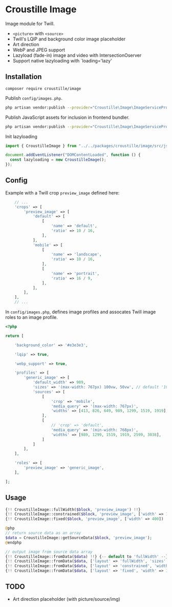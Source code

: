 # Croustille Image

Image module for Twill.

- `<picture>` with `<source>`
- Twill's LQIP and background color image placeholder
- Art direction
- WebP and JPEG support
- Lazyload (fade-in) image and video with IntersectionOserver
- Support native lazyloading with `loading='lazy'

## Installation

```
composer require croustille/image
```

Publish `config/images.php`.

```bash
php artisan vendor:publish --provider="Croustille\Image\ImageServiceProvider" --tag=config
```

Publish JavaScript assets for inclusion in frontend bundler.

```bash
php artisan vendor:publish --provider="Croustille\Image\ImageServiceProvider" --tag=js
```

Init lazyloading

```js
import { CroustilleImage } from "../../packages/croustille/image/src/js";

document.addEventListener("DOMContentLoaded", function () {
  const lazyloading = new CroustilleImage();
});
```

## Config

Example with a Twill crop `preview_image` defined here:

```php
    // ...
    'crops' => [
        'preview_image' => [
            'default' => [
                [
                    'name' => 'default',
                    'ratio' => 10 / 16,
                ],
            ],
            'mobile' => [
                [
                    'name' => 'landscape',
                    'ratio' => 10 / 16,
                ],
                [
                    'name' => 'portrait',
                    'ratio' => 16 / 9,
                ],
            ],
        ],
    ],
    // ...
```

In `config/images.php`, defines image profiles and assocates Twill image roles to an image profile.

```php
<?php

return [

    'background_color' => '#e3e3e3',

    'lqip' => true,

    'webp_support' => true,

    'profiles' => [
        'generic_image' => [
            'default_width' => 989,
            'sizes' => '(max-width: 767px) 100vw, 50vw', // default '100vw'
            'sources' => [
                [
                    'crop' => 'mobile',
                    'media_query' => '(max-width: 767px)',
                    'widths' => [413, 826, 649, 989, 1299, 1519, 1919],
                ],
                [
                    // 'crop' => 'default',
                    'media_query' => '(min-width: 768px)',
                    'widths' => [989, 1299, 1519, 1919, 2599, 3038],
                ]
            ]
        ],
    ],

    'roles' => [
        'preview_image' => 'generic_image',
    ],

];
```

## Usage

```php
{!! CroustilleImage::fullWidth($block, 'preview_image') !!}
{!! CroustilleImage::constrained($block, 'preview_image', ['width' => 1000]) !!}
{!! CroustilleImage::fixed($block, 'preview_image', ['width' => 400]) !!}

@php
// return source data as an array
$data = CroustilleImage::getSourceData($block, 'preview_image');
@endphp

// output image from source data array
{!! CroustilleImage::fromData($data) !!} {-- default to 'fullWidth' --}
{!! CroustilleImage::fromData($data, ['layout' => 'fullWidth', 'sizes' => '(max-width: 400px) 100vw, 50vw']) !!}
{!! CroustilleImage::fromData($data, ['layout' => 'constrained', 'width' => 400]) !!}
{!! CroustilleImage::fromData($data, ['layout' => 'fixed', 'width' => 100, 'height' => 150]) !!}
```

## TODO

- Art direction placeholder (with picture/source/img)
